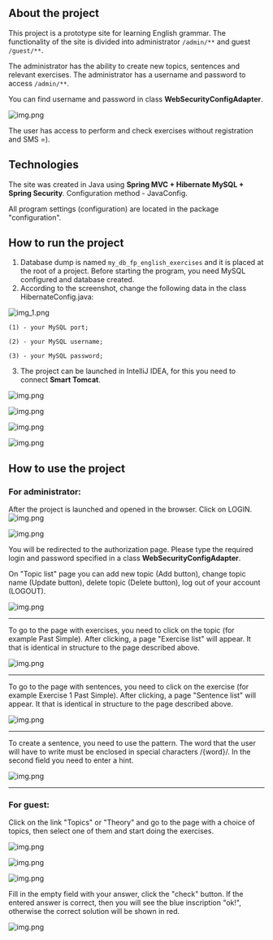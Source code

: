 
## About the project

This project is a prototype site for learning English grammar.
The functionality of the site is divided into administrator `/admin/**`
and guest `/guest/**`.

The administrator has the ability to create new topics, sentences and relevant exercises. The administrator has a username and password
to access `/admin/**`. 

You can find username and password in class **WebSecurityConfigAdapter**.

![img.png](assets/webSecurityConfigAdapter.png)

The user has access to perform and check exercises
without registration and SMS =).

## Technologies
The site was created in Java using
**Spring MVC + Hibernate MySQL + Spring Security**.
Configuration method - JavaConfig.

All program settings (configuration) are located in the package "configuration".

## How to run the project
1. Database dump is named `my_db_fp_english_exercises` and it
is placed at the root of a project.
Before starting the program, you need MySQL configured and database created.
2. According to the screenshot, change the following data
in the class HibernateConfig.java: 

![img_1.png](assets/hibernateConfig.png)

    (1) - your MySQL port;
    
    (2) - your MySQL username;
    
    (3) - your MySQL password;

3. The project can be launched in IntelliJ IDEA,
for this you need to connect **Smart Tomcat**.


![img.png](assets/Smartcat.png)

![img.png](assets/Smartcat_2.png)

![img.png](assets/Smartcat_3.png)

![img.png](assets/Smartcat_4.png)

## How to use the project

### For administrator:

After the project is launched and opened in the browser. Click on LOGIN.
![img.png](assets/browser2.png)

![img.png](assets/login_page.png)

You will be redirected to the authorization page.
Please type the required login and password specified in a class **WebSecurityConfigAdapter**.

On "Topic list" page you can add new topic (Add button),
change topic name (Update button), delete topic (Delete button),
log out of your account (LOGOUT).

![img.png](assets/topic_list.png)


---

To go to the page with exercises, you need to click on the topic
(for example Past Simple).
After clicking, a page "Exercise list" will appear. It that is identical
in structure to the page described above.

![img.png](assets/exercise_list.png)

---
To go to the page with sentences, you need to click on the exercise
(for example Exercise 1 Past Simple).
After clicking, a page "Sentence list" will appear. It that is identical
in structure to the page described above.

![img.png](assets/sentence_list.png)

---
To create a sentence, you need to use the pattern.
The word that the user will have to write
must be enclosed in special characters /{word}/.
In the second field you need to enter a hint.

![img.png](assets/create_a_sentence.png)

---

### For guest:

Click on the link "Topics" or "Theory" and go to the page with a choice of topics,
then select one of them and start doing the exercises.

![img.png](assets/guest.png)

![img.png](assets/guest_topics.png)

![img.png](assets/guest_exercise.png)

Fill in the empty field with your answer, click the "check" button.
If the entered answer is correct, then you will see the blue inscription "ok!",
otherwise the correct solution will be shown in red.

![img.png](assets/sentences.png)





